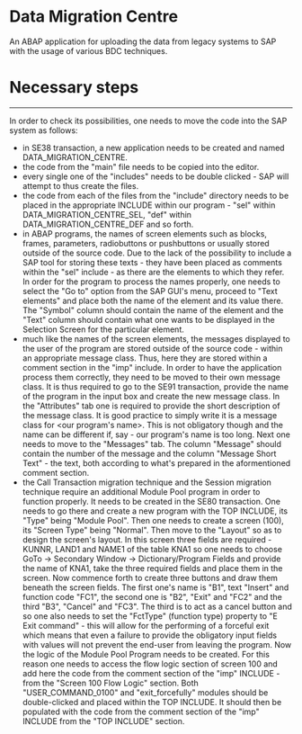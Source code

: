 # Data Migration Centre
An ABAP application for uploading the data from legacy systems to SAP with the usage of various BDC techniques.

# Necessary steps

---
In order to check its possibilities, one needs to move the code into the SAP system as follows:
- in SE38 transaction, a new application needs to be created and named DATA_MIGRATION_CENTRE.
- the code from the "main" file needs to be copied into the editor.
- every single one of the "includes" needs to be double clicked - SAP will attempt to thus create the files.
- the code from each of the files from the "include" directory needs to be placed in the appropriate INCLUDE within our program - "sel" within
DATA_MIGRATION_CENTRE_SEL, "def" within DATA_MIGRATION_CENTRE_DEF and so forth. 
- in ABAP programs, the names of screen elements such as blocks, frames, parameters, radiobuttons or pushbuttons or usually stored outside of the source code. Due to the lack of the possibility to include a SAP tool for storing these texts - they have been placed as comments within the "sel" include - as there are the elements to which they refer. In order for the program to process the names properly, one needs to select the "Go to" option from the SAP GUI's menu, proceed to "Text elements" and place both the name of the element and its value there. The "Symbol" column should contain the name of the element and the "Text" column should contain what one wants to be displayed in the Selection Screen for the particular element.
- much like the names of the screen elements, the messages displayed to the user of the program are stored outside of the source code - within an appropriate message class. Thus, here they are stored within a comment section in the "imp" include. In order to have the application process them correctly, they need to be moved to their own message class. It is thus required to go to the SE91 transaction, provide the name of the program in the input box and create the new message class. In the "Attributes" tab one is required to provide the short description of the message class. It is good practice to simply write it is a message class for <our program's name>. This is not obligatory though and the name can be different if, say - our program's name is too long. Next one needs to move to the "Messages" tab. The column "Message" should contain the number of the message and the column "Message Short Text" - the text, both according to what's prepared in the aformentioned comment section.
- the Call Transaction migration technique and the Session migration technique require an additional Module Pool program in order to function properly. It needs to be created in the SE80 transaction. One needs to go there and create a new program with the TOP INCLUDE, its "Type" being "Module Pool". Then one needs to create a screen (100), its "Screen Type" being "Normal". Then move to the "Layout" so as to design the screen's layout. In this screen three fields are required - KUNNR, LAND1 and NAME1 of the table KNA1 so one needs to choose GoTo -> Secondary Window -> Dictionary/Program Fields and provide the name of KNA1, take the three required fields and
place them in the screen. Now commence forth to create three buttons and draw them beneath the screen fields. The first one's name is "B1", text "Insert" and function code "FC1", the second one is "B2", "Exit" and "FC2" and the third "B3", "Cancel" and "FC3". The third is to act as a cancel button and so one also needs to set the "FctType" (function type) property to "E Exit command" - this will allow for the performing of a forceful exit which means that even a failure to provide the obligatory input fields with values will not prevent the end-user from leaving the program. Now the logic of the Module Pool Program needs to be created. For this reason one needs to access the flow logic section of screen 100 and add here the code from the comment section of the "imp" INCLUDE - from the "Screen 100 Flow Logic" section. Both "USER_COMMAND_0100" and "exit_forcefully" modules should be double-clicked and placed within the TOP INCLUDE. It should then be populated with the code from the comment section of the "imp" INCLUDE from the "TOP INCLUDE" section.
